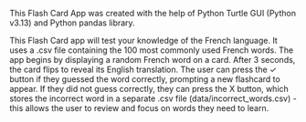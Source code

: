 This Flash Card App was created with the help of Python Turtle GUI (Python v3.13) and Python pandas library.

This Flash Card app will test your knowledge of the French language. It uses a .csv file containing the 100 most commonly used French words. The app begins by displaying a random French word on a card. After 3 seconds, the card flips to reveal its English translation. The user can press the ✓ button if they guessed the word correctly, prompting a new flashcard to appear. If they did not guess correctly, they can press the X button, which stores the incorrect word in a separate .csv file (data/incorrect_words.csv) - this allows the user to review and focus on words they need to learn.
